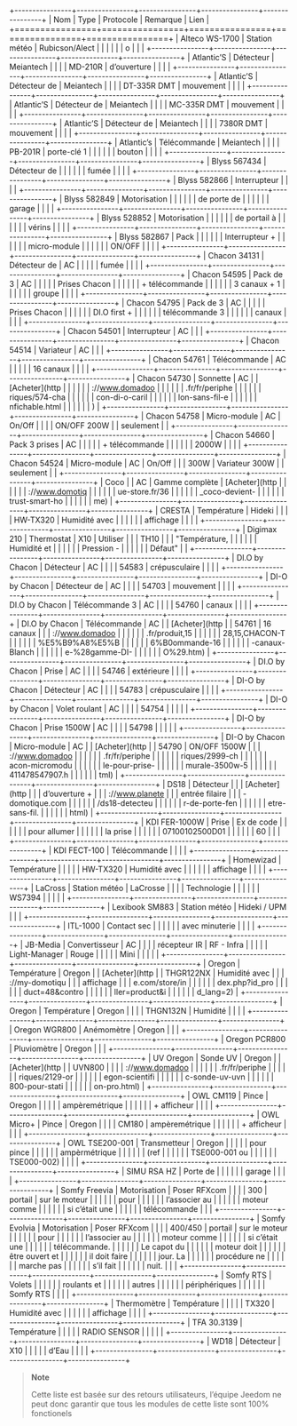 +----------------+----------------+----------------+----------------+----------------+
| Nom            | Type           | Protocole      | Remarque       | Lien           |
+================+================+================+================+================+
| Alteco WS-1700 | Station météo  | Rubicson/Alect |                |                |
|                |                | o              |                |                |
+----------------+----------------+----------------+----------------+----------------+
| Atlantic’S     | Détecteur      | Meiantech      |                |                |
| MD-210R        | d’ouverture    |                |                |                |
+----------------+----------------+----------------+----------------+----------------+
| Atlantic’S     | Détecteur de   | Meiantech      |                |                |
| DT-335R DMT    | mouvement      |                |                |                |
+----------------+----------------+----------------+----------------+----------------+
| Atlantic’S     | Détecteur de   | Meiantech      |                |                |
| MC-335R DMT    | mouvement      |                |                |                |
+----------------+----------------+----------------+----------------+----------------+
| Atlantic’S     | Détecteur de   | Meiantech      |                |                |
| 7380R DMT      | mouvement      |                |                |                |
+----------------+----------------+----------------+----------------+----------------+
| Atlantic’s     | Télécommande   | Meiantech      |                |                |
| PB-201R        | porte-clé 1    |                |                |                |
|                | bouton         |                |                |                |
+----------------+----------------+----------------+----------------+----------------+
| Blyss 567434   | Détecteur de   |                |                |                |
|                | fumée          |                |                |                |
+----------------+----------------+----------------+----------------+----------------+
| Blyss 582866   | Interrupteur   |                |                |                |
+----------------+----------------+----------------+----------------+----------------+
| Blyss 582849   | Motorisation   |                |                |                |
|                | de porte de    |                |                |                |
|                | garage         |                |                |                |
+----------------+----------------+----------------+----------------+----------------+
| Blyss 528852   | Motorisation   |                |                |                |
|                | de portail à   |                |                |                |
|                | vérins         |                |                |                |
+----------------+----------------+----------------+----------------+----------------+
| Blyss 582867   | Pack           |                |                |                |
|                | Interrupteur + |                |                |                |
|                | micro-module   |                |                |                |
|                | ON/OFF         |                |                |                |
+----------------+----------------+----------------+----------------+----------------+
| Chacon 34131   | Détecteur de   | AC             |                |                |
|                | fumée          |                |                |                |
+----------------+----------------+----------------+----------------+----------------+
| Chacon 54595   | Pack de 3      | AC             |                |                |
|                | Prises Chacon  |                |                |                |
|                | + télécommande |                |                |                |
|                | 3 canaux + 1   |                |                |                |
|                | groupe         |                |                |                |
+----------------+----------------+----------------+----------------+----------------+
| Chacon 54795   | Pack de 3      | AC             |                |                |
|                | Prises Chacon  |                |                |                |
|                | DI.O first +   |                |                |                |
|                | télécommande 3 |                |                |                |
|                | canaux         |                |                |                |
+----------------+----------------+----------------+----------------+----------------+
| Chacon 54501   | Interrupteur   | AC             |                |                |
+----------------+----------------+----------------+----------------+----------------+
| Chacon 54514   | Variateur      | AC             |                |                |
+----------------+----------------+----------------+----------------+----------------+
| Chacon 54761   | Télécommande   | AC             |                |                |
|                | 16 canaux      |                |                |                |
+----------------+----------------+----------------+----------------+----------------+
| Chacon 54730   | Sonnette       | AC             |                | [Acheter](http |
|                |                |                |                | ://www.domadoo |
|                |                |                |                | .fr/fr/periphe |
|                |                |                |                | riques/574-cha |
|                |                |                |                | con-di-o-caril |
|                |                |                |                | lon-sans-fil-e |
|                |                |                |                | nfichable.html |
|                |                |                |                | )              |
+----------------+----------------+----------------+----------------+----------------+
| Chacon 54758   | Micro-module   | AC             | On/Off         |                |
|                | ON/OFF 200W    |                | seulement      |                |
+----------------+----------------+----------------+----------------+----------------+
| Chacon 54660   | Pack 3 prises  | AC             |                |                |
|                | + télécommande |                |                |                |
|                | 2000W          |                |                |                |
+----------------+----------------+----------------+----------------+----------------+
| Chacon 54524   | Micro-module   | AC             | On/Off         |                |
| 300W           | Variateur 300W |                | seulement      |                |
+----------------+----------------+----------------+----------------+----------------+
| Coco           |                | AC             | Gamme complète | [Acheter](http |
|                |                |                |                | ://www.domotiq |
|                |                |                |                | ue-store.fr/36 |
|                |                |                |                | _coco-devient- |
|                |                |                |                | trust-smart-ho |
|                |                |                |                | me)            |
+----------------+----------------+----------------+----------------+----------------+
| CRESTA         | Température    | Hideki         |                |                |
| HW-TX320       | Humidité avec  |                |                |                |
|                | affichage      |                |                |                |
+----------------+----------------+----------------+----------------+----------------+
| Digimax 210    | Thermostat     | X10            | Utiliser       |                |
| TH10           |                |                | "Température,  |                |
|                |                |                | Humidité et    |                |
|                |                |                | Pression -     |                |
|                |                |                | Défaut"        |                |
+----------------+----------------+----------------+----------------+----------------+
| DI.O by Chacon | Détecteur      | AC             |                |                |
| 54583          | crépusculaire  |                |                |                |
+----------------+----------------+----------------+----------------+----------------+
| DI-O by Chacon | Détecteur de   | AC             |                |                |
| 54703          | mouvement      |                |                |                |
+----------------+----------------+----------------+----------------+----------------+
| DI.O by Chacon | Télécommande 3 | AC             |                |                |
| 54760          | canaux         |                |                |                |
+----------------+----------------+----------------+----------------+----------------+
| DI.O by Chacon | Télécommande   | AC             |                | [Acheter](http |
| 54761          | 16 canaux      |                |                | ://www.domadoo |
|                |                |                |                | .fr/produit,15 |
|                |                |                |                | 28,15,CHACON-T |
|                |                |                |                | %E5%B9%A8%E5%B |
|                |                |                |                | 6%B0ommande-16 |
|                |                |                |                | -canaux-Blanch |
|                |                |                |                | e-%28gamme-DI- |
|                |                |                |                | O%29.htm)      |
+----------------+----------------+----------------+----------------+----------------+
| DI.O by Chacon | Prise          | AC             |                |                |
| 54746          | extérieure     |                |                |                |
+----------------+----------------+----------------+----------------+----------------+
| DI-O by Chacon | Détecteur      | AC             |                |                |
| 54783          | crépusculaire  |                |                |                |
+----------------+----------------+----------------+----------------+----------------+
| DI-O by Chacon | Volet roulant  | AC             |                |                |
| 54754          |                |                |                |                |
+----------------+----------------+----------------+----------------+----------------+
| DI-O by Chacon | Prise 1500W    | AC             |                |                |
| 54798          |                |                |                |                |
+----------------+----------------+----------------+----------------+----------------+
| DI-O by Chacon | Micro-module   | AC             |                | [Acheter](http |
| 54790          | ON/OFF 1500W   |                |                | ://www.domadoo |
|                |                |                |                | .fr/fr/periphe |
|                |                |                |                | riques/2999-ch |
|                |                |                |                | acon-micromodu |
|                |                |                |                | le-pour-prise- |
|                |                |                |                | murale-3500w-5 |
|                |                |                |                | 411478547907.h |
|                |                |                |                | tml)           |
+----------------+----------------+----------------+----------------+----------------+
| DS18           | Détecteur      |                |                | [Acheter](http |
|                | d’ouverture +  |                |                | ://www.planete |
|                | entrée filaire |                |                | -domotique.com |
|                |                |                |                | /ds18-detecteu |
|                |                |                |                | r-de-porte-fen |
|                |                |                |                | etre-sans-fil. |
|                |                |                |                | html)          |
+----------------+----------------+----------------+----------------+----------------+
| KDI FER-1000W  | Prise          | Ex de code     |                |                |
|                |                | pour allumer   |                |                |
|                |                | la prise       |                |                |
|                |                | 07100102500D01 |                |                |
|                |                | 60             |                |                |
+----------------+----------------+----------------+----------------+----------------+
| KDI FECT-100   | Télécommande   |                |                |                |
+----------------+----------------+----------------+----------------+----------------+
| Homewizad      | Température    |                |                |                |
| HW-TX320       | Humidité avec  |                |                |                |
|                | affichage      |                |                |                |
+----------------+----------------+----------------+----------------+----------------+
| LaCross        | Station météo  | LaCrosse       |                |                |
| Technologie    |                |                |                |                |
| WS7394         |                |                |                |                |
+----------------+----------------+----------------+----------------+----------------+
| Lexibook SM883 | Station météo  | Hideki / UPM   |                |                |
+----------------+----------------+----------------+----------------+----------------+
| ITL-1000       | Contact sec    |                |                |                |
|                | avec minuterie |                |                |                |
+----------------+----------------+----------------+----------------+----------------+
| JB-Media       | Convertisseur  | AC             |                |                |
| récepteur IR   | RF - Infra     |                |                |                |
| Light-Manager  | Rouge          |                |                |                |
| Mini           |                |                |                |                |
+----------------+----------------+----------------+----------------+----------------+
| Oregon         | Température    | Oregon         |                | [Acheter](http |
| THGR122NX      | Humidité avec  |                |                | ://my-domotiqu |
|                | affichage      |                |                | e.com/store/in |
|                |                |                |                | dex.php?id_pro |
|                |                |                |                | duct=48&contro |
|                |                |                |                | ller=product&i |
|                |                |                |                | d_lang=2)      |
+----------------+----------------+----------------+----------------+----------------+
| Oregon         | Température    | Oregon         |                |                |
| THGN132N       | Humidité       |                |                |                |
+----------------+----------------+----------------+----------------+----------------+
| Oregon WGR800  | Anémomètre     | Oregon         |                |                |
+----------------+----------------+----------------+----------------+----------------+
| Oregon PCR800  | Pluviomètre    | Oregon         |                |                |
+----------------+----------------+----------------+----------------+----------------+
| UV Oregon      | Sonde UV       | Oregon         |                | [Acheter](http |
| UVN800         |                |                |                | ://www.domadoo |
|                |                |                |                | .fr/fr/periphe |
|                |                |                |                | riques/2129-or |
|                |                |                |                | egon-scientifi |
|                |                |                |                | c-sonde-uv-uvn |
|                |                |                |                | 800-pour-stati |
|                |                |                |                | on-pro.html)   |
+----------------+----------------+----------------+----------------+----------------+
| OWL CM119      | Pince          | Oregon         |                |                |
|                | ampèremétrique |                |                |                |
|                | + afficheur    |                |                |                |
+----------------+----------------+----------------+----------------+----------------+
| OWL Micro+     | Pince          | Oregon         |                |                |
| CM180          | ampèremétrique |                |                |                |
|                | + afficheur    |                |                |                |
+----------------+----------------+----------------+----------------+----------------+
| OWL TSE200-001 | Transmetteur   | Oregon         |                |                |
|                | pour pince     |                |                |                |
|                | ampèrmétrique  |                |                |                |
|                | (ref           |                |                |                |
|                | TSE000-001 ou  |                |                |                |
|                | TSE000-002)    |                |                |                |
+----------------+----------------+----------------+----------------+----------------+
| SIMU RSA HZ    | Porte de       |                |                |                |
|                | garage         |                |                |                |
+----------------+----------------+----------------+----------------+----------------+
| Somfy Freevia  | Motorisation   | Poser RFXcom   |                |                |
| 300            | portail        | sur le moteur  |                |                |
|                |                | pour           |                |                |
|                |                | l’associer au  |                |                |
|                |                | moteur comme   |                |                |
|                |                | si c’était une |                |                |
|                |                | télécommande   |                |                |
+----------------+----------------+----------------+----------------+----------------+
| Somfy Evolvia  | Motorisation   | Poser RFXcom   |                |                |
| 400/450        | portail        | sur le moteur  |                |                |
|                |                | pour           |                |                |
|                |                | l’associer au  |                |                |
|                |                | moteur comme   |                |                |
|                |                | si c’était une |                |                |
|                |                | télécommande.  |                |                |
|                |                | Le capot du    |                |                |
|                |                | moteur doit    |                |                |
|                |                | être ouvert et |                |                |
|                |                | il doit faire  |                |                |
|                |                | jour. La       |                |                |
|                |                | procédure ne   |                |                |
|                |                | marche pas     |                |                |
|                |                | s’il fait      |                |                |
|                |                | nuit.          |                |                |
+----------------+----------------+----------------+----------------+----------------+
| Somfy RTS      | Volets         |                |                |                |
|                | roulants et    |                |                |                |
|                | autres         |                |                |                |
|                | périphériques  |                |                |                |
|                | Somfy RTS      |                |                |                |
+----------------+----------------+----------------+----------------+----------------+
| Thermomètre    | Température    |                |                |                |
| TX320          | Humidité avec  |                |                |                |
|                | affichage      |                |                |                |
+----------------+----------------+----------------+----------------+----------------+
| TFA 30.3139    | Température    |                |                |                |
| RADIO SENSOR   |                |                |                |                |
+----------------+----------------+----------------+----------------+----------------+
| WD18           | Détecteur      | X10            |                |                |
|                | d’Eau          |                |                |                |
+----------------+----------------+----------------+----------------+----------------+

> **Note**
>
> Cette liste est basée sur des retours utilisateurs, l’équipe Jeedom ne
> peut donc garantir que tous les modules de cette liste sont 100%
> fonctionels
